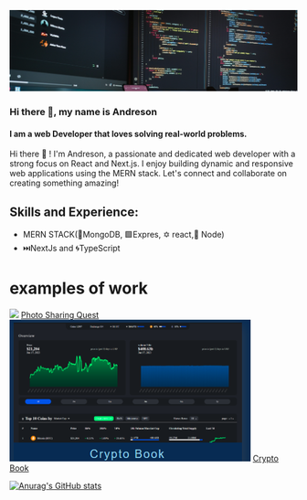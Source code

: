 ![Lover of clean code and efficient solutions.](https://github.com/Andreson26/Andreson26/blob/main/fotis-fotopoulos-6sAl6aQ4OWI-unsplash.jpg)

### Hi there 👋, my name is Andreson
#### I am a web Developer that loves solving real-world problems.

Hi there 👋 ! I'm Andreson, a passionate and dedicated web developer with a strong focus on React and Next.js. I enjoy building dynamic and responsive web applications using the MERN stack. Let's connect and collaborate on creating something amazing!

## Skills and Experience: 
* MERN STACK(🥬MongoDB, 🟩Expres, ✡️ react,🍃 Node)
* ⏭️NextJs and 🌀TypeScript

# examples of work
<div>
 <img src="https://github.com/user-attachments/assets/3950add0-d7e3-46d3-a847-b42ff20121c2" />
 <a href="https://photo-sharing-theta.vercel.app">Photo Sharing Quest</a> 
 <img src="Screenshot 2024-07-18 170435.png" />
 <a href="https://crypto-app01-frontend.vercel.app"> Crypto Book</a>

</div>
























 [![Anurag's GitHub stats](https://github-readme-stats.vercel.app/api?username=Andreson26)](https://github.com/anuraghazra/github-readme-stats)


